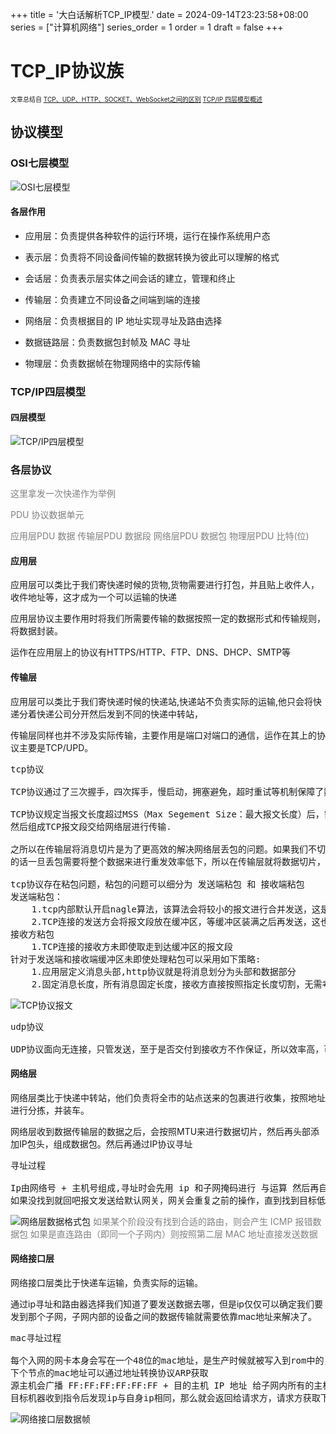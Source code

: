 +++
title = '大白话解析TCP_IP模型.'
date = 2024-09-14T23:23:58+08:00
series = ["计算机网络"]
series_order = 1
order = 1
draft = false
+++

# TCP_IP协议族
<font colo=#F8F8FF size=1>文章总结自 [TCP、UDP、HTTP、SOCKET、WebSocket之间的区别](https://blog.csdn.net/sinat_31057219/article/details/72872359)  [TCP/IP 四层模型概述](https://zhuanlan.zhihu.com/p/667111007)</font>
## 协议模型
### OSI七层模型
![OSI七层模型](network/module7.png)
#### 各层作用
- 应用层：负责提供各种软件的运行环境，运行在操作系统用户态

- 表示层：负责将不同设备间传输的数据转换为彼此可以理解的格式

- 会话层：负责表示层实体之间会话的建立，管理和终止

- 传输层：负责建立不同设备之间端到端的连接

- 网络层：负责根据目的 IP 地址实现寻址及路由选择

- 数据链路层：负责数据包封帧及 MAC 寻址

- 物理层：负责数据帧在物理网络中的实际传输

### TCP/IP四层模型
#### 四层模型
![TCP/IP四层模型](network/module4.png)

### 各层协议

<font color=grey>这里拿发一次快递作为举例</font>

<font color=grey>PDU 协议数据单元</font>

<font color=grey>应用层PDU 数据 传输层PDU 数据段 网络层PDU 数据包 物理层PDU 比特(位)</font>

#### 应用层

应用层可以类比于我们寄快递时候的货物,货物需要进行打包，并且贴上收件人，收件地址等，这才成为一个可以运输的快递

应用层协议主要作用时将我们所需要传输的数据按照一定的数据形式和传输规则，将数据封装。

运作在应用层上的协议有HTTPS/HTTP、FTP、DNS、DHCP、SMTP等

#### 传输层

应用层可以类比于我们寄快递时候的快递站,快递站不负责实际的运输,他只会将快递分着快递公司分开然后发到不同的快递中转站，

传输层同样也并不涉及实际传输，主要作用是端口对端口的通信，运作在其上的协议主要是TCP/UPD。

<pre>
tcp协议 

TCP协议通过了三次握手，四次挥手，慢启动，拥塞避免，超时重试等机制保障了数据的可靠传输，但是效率低。

TCP协议规定当报文长度超过MSS（Max Segement Size：最大报文长度）后，需要对数据报文进行分段，
然后组成TCP报文段交给网络层进行传输.

之所以在传输层将消息切片是为了更高效的解决网络层丢包的问题。如果我们不切，那么会在应用层按照MTU（Max Transport Unit：最大传输单元)来进行切片，这样
的话一旦丢包需要将整个数据来进行重发效率低下，所以在传输层就将数据切片，哪个包丢了重发就好。

tcp协议存在粘包问题，粘包的问题可以细分为 发送端粘包 和 接收端粘包
发送端粘包：
    1.tcp内部默认开启nagle算法，该算法会将较小的报文进行合并发送，这是导致粘包的原因，可以通过<a href="https://zhuanlan.zhihu.com/p/668860691">关闭nagle算法解决</a>
    2.TCP连接的发送方会将报文段放在缓冲区，等缓冲区装满之后再发送，这也会导致粘包
接收方粘包
    1.TCP连接的接收方未即使取走到达缓冲区的报文段
针对于发送端和接收端缓冲区未即使处理粘包可以采用如下策略:
    1.应用层定义消息头部,http协议就是将消息划分为头部和数据部分
    2.固定消息长度，所有消息固定长度，接收方直接按照指定长度切割，无需考虑粘包
</pre>
![TCP协议报文](network/tcp_msg.png)


<pre>
udp协议

UDP协议面向无连接，只管发送，至于是否交付到接收方不作保证，所以效率高，可靠性低。
</pre>

#### 网络层
网络层类比于快递中转站，他们负责将全市的站点送来的包裹进行收集，按照地址进行分拣，并装车。

网络层收到数据传输层的数据之后，会按照MTU来进行数据切片，然后再头部添加IP包头，组成数据包。然后再通过IP协议寻址
<pre>
寻址过程

Ip由网络号 + 主机号组成,寻址时会先用 ip 和子网掩码进行 与运算 然后再自身的路由表中寻找结果与该结果相同的路由器表项（说明网络号相同,同属于一个子网），发送给路由器。
如果没找到就回吧报文发送给默认网关，网关会重复之前的操作，直到找到目标低至所在子网，最后广播目标IP地址。
</pre>
![网络层数据格式包](network/mtu.png)
<font color=grey>如果某个阶段没有找到合适的路由，则会产生 ICMP 报错数据包</font>
<font color=grey>如果是直连路由（即同一个子网内）则按照第二层 MAC 地址直接发送数据</font>


#### 网络接口层
网络接口层类比于快递车运输，负责实际的运输。

通过ip寻址和路由器选择我们知道了要发送数据去哪，但是ip仅仅可以确定我们要发到那个子网，子网内部的设备之间的数据传输就需要依靠mac地址来解决了。

<pre>
mac寻址过程

每个入网的网卡本身会写在一个48位的mac地址，是生产时候就被写入到rom中的，自身的mac地址都可以通过rom获取
下个节点的mac地址可以通过地址转换协议ARP获取
源主机会广播 FF:FF:FF:FF:FF:FF + 目的主机 IP 地址 给子网内所有的主机
目标机器收到指令后发现ip与自身ip相同，那么就会返回给请求方，请求方获取下个mac地址后，会将这对地址缓存到ARP缓存空间中，下次查询就有可能命中，一般只存几分钟
</pre>

![网络接口层数据帧](network/netinf_msg.png)
